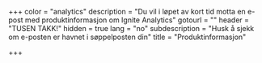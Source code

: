 +++
color = "analytics"
description = "Du vil i løpet av kort tid motta en e-post med produktinformasjon om Ignite Analytics"
gotourl = ""
header = "TUSEN TAKK!"
hidden = true
lang = "no"
subdescription = "Husk å sjekk om e-posten er havnet i søppelposten din"
title = "Produktinformasjon"

+++
